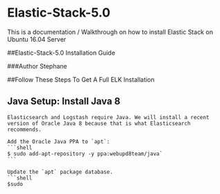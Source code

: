 # Elastic-Stack-5.0

This is a documentation / Walkthrough on how to install Elastic Stack on Ubuntu 16.04 Server

##Elastic-Stack-5.0 Installation Guide

###Author Stephane

##Follow These Steps To Get A Full ELK Installation

##    Java Setup: Install Java 8
    
    Elasticsearch and Logstash require Java. We will install a recent version of Oracle Java 8 because that is what Elasticsearch recommends.
    
    Add the Oracle Java PPA to `apt`:
    ```shell
    $ sudo add-apt-repository -y ppa:webupd8team/java`
    ```
    
    Update the `apt` package database.
    ```shell
    $sudo